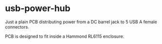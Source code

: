 # usb-power-hub
Just a plain PCB distributing power from a DC barrel jack to 5 USB A female connectors.

PCB is designed to fit inside a Hammond RL6115 enclosure.
